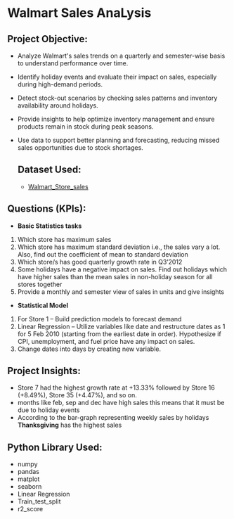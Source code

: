 # Walmart Sales AnaLysis
## Project Objective:
- Analyze Walmart's sales trends on a quarterly and semester-wise basis to understand performance over time.
- Identify holiday events and evaluate their impact on sales, especially during high-demand periods.
- Detect stock-out scenarios by checking sales patterns and inventory availability around holidays.
- Provide insights to help optimize inventory management and ensure products remain in stock during peak seasons.
- Use data to support better planning and forecasting, reducing missed sales opportunities due to stock shortages.

  ## Dataset Used:
  - <a href= "https://github.com/rajakumar8700/Project_2/blob/main/Walmart_Store_sales.csv">Walmart_Store_sales</a>

## Questions (KPIs):

- **Basic Statistics tasks**
1. Which store has maximum sales
2. Which store has maximum standard deviation i.e., the sales vary a lot. Also, find out the coefficient of mean to standard deviation
3. Which store/s has good quarterly growth rate in Q3’2012
4. Some holidays have a negative impact on sales. Find out holidays which have higher sales than the mean sales in non-holiday season for all stores together
5. Provide a monthly and semester view of sales in units and give insights

- **Statistical Model**
1. For Store 1 – Build  prediction models to forecast demand
2. Linear Regression – Utilize variables like date and restructure dates as 1 for 5 Feb 2010 (starting from the earliest date in order). Hypothesize if CPI, unemployment, and fuel price have any impact on sales.
3. Change dates into days by creating new variable.

## Project Insights:
- Store 7 had the highest growth rate at +13.33% followed by Store 16 (+8.49%), Store 35 (+4.47%), and so on.
- months like feb, sep and dec have high sales this means that it must be due to holiday events
- According to the bar-graph representing weekly sales by holidays **Thanksgiving** has the highest sales 

## Python Library Used:
- numpy
- pandas
- matplot
- seaborn
- Linear Regression
- Train_test_split
- r2_score
